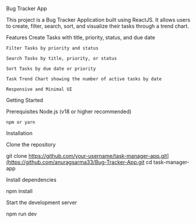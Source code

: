 Bug Tracker App

This project is a Bug Tracker Application built using ReactJS.
It allows users to create, filter, search, sort, and visualize their tasks through a trend chart.

Features
    Create Tasks with title, priority, status, and due date

    Filter Tasks by priority and status

    Search Tasks by title, priority, or status

    Sort Tasks by due date or priority

    Task Trend Chart showing the number of active tasks by date

    Responsive and Minimal UI

Getting Started

Prerequisites
    Node.js (v18 or higher recommended)

    npm or yarn
    
Installation

Clone the repository

git clone https://github.com/your-username/task-manager-app.git](https://github.com/anuragsarma33/Bug-Tracker-App.git
cd task-manager-app

Install dependencies

npm install

Start the development server

npm run dev
